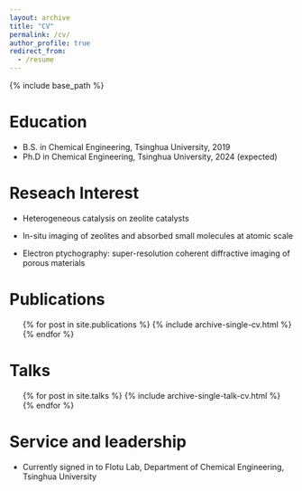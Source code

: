 ```yaml
---
layout: archive
title: "CV"
permalink: /cv/
author_profile: true
redirect_from:
  - /resume
---
```


{% include base_path %}

Education
======
* B.S. in Chemical Engineering, Tsinghua University, 2019
* Ph.D in Chemical Engineering, Tsinghua University, 2024 (expected)

Reseach Interest
======
* Heterogeneous catalysis on zeolite catalysts
* In-situ  imaging of zeolites and absorbed small molecules at atomic scale

* Electron ptychography: super-resolution coherent diffractive imaging of porous materials

Publications
======
  <ul>{% for post in site.publications %}
    {% include archive-single-cv.html %}
  {% endfor %}</ul>

Talks
======
  <ul>{% for post in site.talks %}
    {% include archive-single-talk-cv.html %}
  {% endfor %}</ul>

Service and leadership
======
* Currently signed in to Flotu Lab, Department of Chemical Engineering, Tsinghua University
